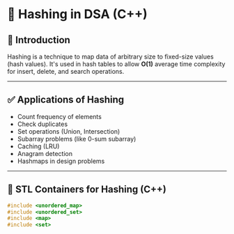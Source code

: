 # 🔐 Hashing in DSA (C++)

## 📌 Introduction
Hashing is a technique to map data of arbitrary size to fixed-size values (hash values). It's used in hash tables to allow **O(1)** average time complexity for insert, delete, and search operations.

---

## ✅ Applications of Hashing
- Count frequency of elements
- Check duplicates
- Set operations (Union, Intersection)
- Subarray problems (like 0-sum subarray)
- Caching (LRU)
- Anagram detection
- Hashmaps in design problems

---

## 🧮 STL Containers for Hashing (C++)

```cpp
#include <unordered_map>
#include <unordered_set>
#include <map>
#include <set>
